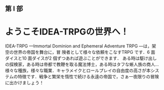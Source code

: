 ## 第 I 部
# ようこそIDEA-TRPGの世界へ！
IDEA-TRPG —Immortal Dominion and Ephemeral Adventure TRPG —は，架空の世界の帝国を舞台に，冒 険者として様々な依頼をこなすTRPG です．6 面ダイスと10 面ダイスが2 個ずつあれば遊ぶことができます．
ある時は駆け出しの探検家，ある時は帝都で教鞭を取る魔法博士，ある時はタフな蜥人族の商人…様々な種族，様々な職業．キャラメイクとロールプレイの自由度の高さが本システムの特徴です．戦争と繁栄を惰性で続ける永遠の帝国で，さぁ一夜限りの冒険に出かけましょう！
